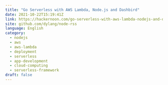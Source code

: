 ```yaml
---
title: "Go Serverless with AWS Lambda, Node.js and Dashbird"
date: 2021-10-22T15:19:41Z
link: https://hackernoon.com/go-serverless-with-aws-lambda-nodejs-and-dashbird?source=rss&utm_medium=RSS&utm_source=news.12bit.vn
site: github.com/dylang/node-rss
language: English
category:
  - nodejs
  - aws
  - aws-lambda
  - deployment
  - serverless
  - app-development
  - cloud-computing
  - serverless-framework
draft: false
---
```

